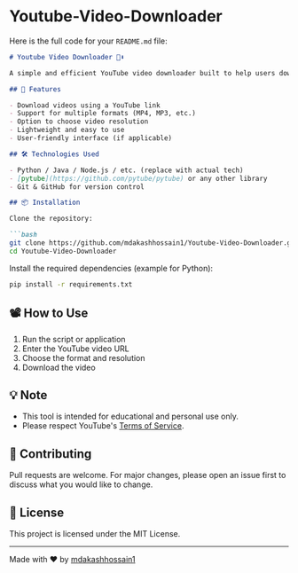 # Youtube-Video-Downloader 
Here is the full code for your `README.md` file:

```markdown
# Youtube Video Downloader 🎥⬇️

A simple and efficient YouTube video downloader built to help users download videos from YouTube in various formats and resolutions.

## 🚀 Features

- Download videos using a YouTube link  
- Support for multiple formats (MP4, MP3, etc.)  
- Option to choose video resolution  
- Lightweight and easy to use  
- User-friendly interface (if applicable)  

## 🛠️ Technologies Used

- Python / Java / Node.js / etc. (replace with actual tech)
- [pytube](https://github.com/pytube/pytube) or any other library
- Git & GitHub for version control

## 📦 Installation

Clone the repository:

```bash
git clone https://github.com/mdakashhossain1/Youtube-Video-Downloader.git
cd Youtube-Video-Downloader
```

Install the required dependencies (example for Python):

```bash
pip install -r requirements.txt
```

## 📽️ How to Use

1. Run the script or application  
2. Enter the YouTube video URL  
3. Choose the format and resolution  
4. Download the video  

## 💡 Note

- This tool is intended for educational and personal use only.  
- Please respect YouTube's [Terms of Service](https://www.youtube.com/t/terms).  

## 🙌 Contributing

Pull requests are welcome. For major changes, please open an issue first to discuss what you would like to change.

## 📄 License

This project is licensed under the MIT License.

---

Made with ❤️ by [mdakashhossain1](https://github.com/mdakashhossain1)
